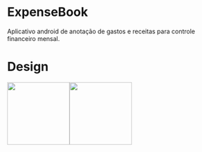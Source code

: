 # ExpenseBook
Aplicativo android de anotação de gastos e receitas para controle financeiro mensal.

# Design
<div style="display: flex">
<img src="https://user-images.githubusercontent.com/21327462/216721580-15c89735-f2dd-4cf5-9c65-6724d85d5f57.jpg"  style="width: 15vw">
<img src="https://user-images.githubusercontent.com/21327462/216721588-4ff4e375-6039-4f43-9948-cf731c8db484.jpg"  style="width: 15vw">  
</div>
